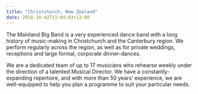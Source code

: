 ```yaml
---
title: "Christchurch, New Zealand"
date: 2018-10-02T21:04:03+13:00
---
```


The Mainland Big Band is a very experienced dance band with a long history of music-making in Christchurch and the Canterbury region. We perform regularly across the region, as well as for private weddings, receptions and large formal, corporate dinner-dances.

We are a dedicated team of up to 17 musicians who rehearse weekly under the direction of a talented Musical Director. We have a constantly-expanding repertoire, and with more than 50 years’ experience, we are well-equipped to help you plan a programme to suit your particular needs. 

